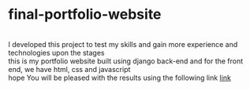 # final-portfolio-website
<br> I developed this project to test my skills and gain more experience and technologies upon the stages
<br>this is my portfolio website built using django back-end and for the front end, we have html, css and javascript
<br>hope You will be pleased with the results using the following link <a href = "donxcel-rfwowqwo9-donxcel.vercel.app">link </a> 
